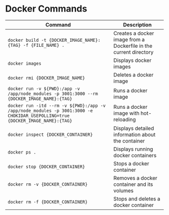 # Docker Commands

| Command                                                                                                                       | Description                                                       |
| ----------------------------------------------------------------------------------------------------------------------------- | ----------------------------------------------------------------- |
| `docker build -t {DOCKER_IMAGE_NAME}:{TAG} -f {FILE_NAME} .`                                                                  | Creates a docker image from a Dockerfile in the current directory |
| `docker images`                                                                                                               | Displays docker images                                            |
| `docker rmi {DOCKER_IMAGE_NAME}`                                                                                              | Deletes a docker image                                            |
| `docker run -v ${PWD}:/app -v /app/node_modules -p 3001:3000 --rm {DOCKER_IMAGE_NAME}:{TAG}`                                  | Runs a docker image                                               |
| `docker run -itd --rm -v ${PWD}:/app -v /app/node_modules -p 3001:3000 -e CHOKIDAR_USEPOLLING=true {DOCKER_IMAGE_NAME}:{TAG}` | Runs a docker image with hot-reloading                            |
| `docker inspect {DOCKER_CONTAINER}`                                                                                           | Displays detailed information about the container                 |
| `docker ps .`                                                                                                                 | Displays running docker containers                                |
| `docker stop {DOCKER_CONTAINER}`                                                                                              | Stops a docker container                                          |
| `docker rm -v {DOCKER_CONTAINER}`                                                                                             | Removes a docker container and its volumes                        |
| `docker rm -f {DOCKER_CONTAINER}`                                                                                             | Stops and deletes a docker container                              |
